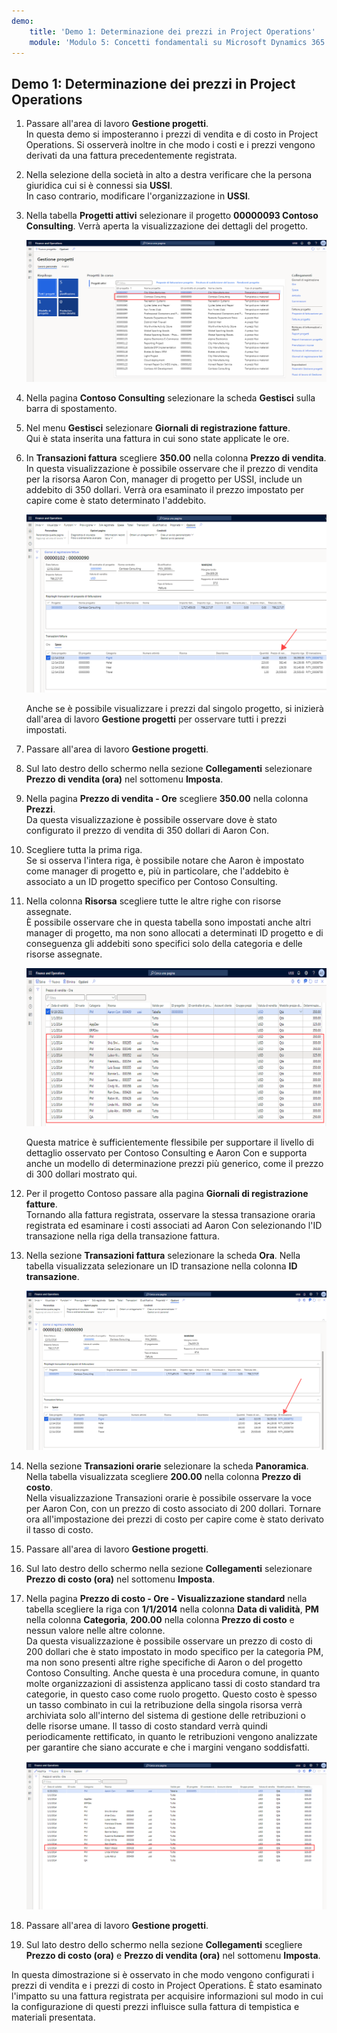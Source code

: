 ```yaml
---
demo:
    title: 'Demo 1: Determinazione dei prezzi in Project Operations'
    module: 'Modulo 5: Concetti fondamentali su Microsoft Dynamics 365 Project Operations'
---
```


## Demo 1: Determinazione dei prezzi in Project Operations

1. Passare all'area di lavoro **Gestione progetti**.  
    In questa demo si imposteranno i prezzi di vendita e di costo in Project Operations. Si osserverà inoltre in che modo i costi e i prezzi vengono derivati da una fattura precedentemente registrata.

1. Nella selezione della società in alto a destra verificare che la persona giuridica cui si è connessi sia **USSI**.  
    In caso contrario, modificare l'organizzazione in **USSI**.

1. Nella tabella **Progetti attivi** selezionare il progetto **00000093 Contoso Consulting**. Verrà aperta la visualizzazione dei dettagli del progetto.

    ![Screenshot dell'area di lavoro Gestione progetti con Contoso Consulting evidenziato nella tabella Progetti attivi.](./media/projops_prices_1_selecting_contoso_consulting.png)

1. Nella pagina **Contoso Consulting** selezionare la scheda **Gestisci** sulla barra di spostamento.

1. Nel menu **Gestisci** selezionare **Giornali di registrazione fatture**.  
    Qui è stata inserita una fattura in cui sono state applicate le ore.

1. In **Transazioni fattura** scegliere **350.00** nella colonna **Prezzo di vendita**.  
    In questa visualizzazione è possibile osservare che il prezzo di vendita per la risorsa Aaron Con, manager di progetto per USSI, include un addebito di 350 dollari. Verrà ora esaminato il prezzo impostato per capire come è stato determinato l'addebito.

    ![Screenshot di un giornale di registrazione fatture con il valore 350 evidenziato nella colonna Prezzo di vendita.](./media/projops_prices_2_point_to_350.png)  

    Anche se è possibile visualizzare i prezzi dal singolo progetto, si inizierà dall'area di lavoro **Gestione progetti** per osservare tutti i prezzi impostati.

1. Passare all'area di lavoro **Gestione progetti**.

1. Sul lato destro dello schermo nella sezione **Collegamenti** selezionare **Prezzo di vendita (ora)** nel sottomenu **Imposta**.

1. Nella pagina **Prezzo di vendita - Ore** scegliere **350.00** nella colonna **Prezzi**.  
Da questa visualizzazione è possibile osservare dove è stato configurato il prezzo di vendita di 350 dollari di Aaron Con.

1. Scegliere tutta la prima riga.  
    Se si osserva l'intera riga, è possibile notare che Aaron è impostato come manager di progetto e, più in particolare, che l'addebito è associato a un ID progetto specifico per Contoso Consulting.

1. Nella colonna **Risorsa** scegliere tutte le altre righe con risorse assegnate.  
    È possibile osservare che in questa tabella sono impostati anche altri manager di progetto, ma non sono allocati a determinati ID progetto e di conseguenza gli addebiti sono specifici solo della categoria e delle risorse assegnate.

    ![Screenshot della pagina Prezzo di vendita - Ore con tutte le righe con risorse assegnate evidenziate nella tabella.](./media/projops_prices_3_resources_table.png)  

    Questa matrice è sufficientemente flessibile per supportare il livello di dettaglio osservato per Contoso Consulting e Aaron Con e supporta anche un modello di determinazione prezzi più generico, come il prezzo di 300 dollari mostrato qui.

1. Per il progetto Contoso passare alla pagina **Giornali di registrazione fatture**.  
    Tornando alla fattura registrata, osservare la stessa transazione oraria registrata ed esaminare i costi associati ad Aaron Con selezionando l'ID transazione nella riga della transazione fattura.

1. Nella sezione **Transazioni fattura** selezionare la scheda **Ora**. Nella tabella visualizzata selezionare un ID transazione nella colonna **ID transazione**.

    ![Screenshot della pagina Giornali di registrazione fatture con la colonna ID transazione evidenziata.](./media/projops_prices_4_select_a_transaction_id.png)

1. Nella sezione **Transazioni orarie** selezionare la scheda **Panoramica**. Nella tabella visualizzata scegliere **200.00** nella colonna **Prezzo di costo**.  
    Nella visualizzazione Transazioni orarie è possibile osservare la voce per Aaron Con, con un prezzo di costo associato di 200 dollari. Tornare ora all'impostazione dei prezzi di costo per capire come è stato derivato il tasso di costo.

1. Passare all'area di lavoro **Gestione progetti**.

1. Sul lato destro dello schermo nella sezione **Collegamenti** selezionare **Prezzo di costo (ora)** nel sottomenu **Imposta**.

1. Nella pagina **Prezzo di costo - Ore - Visualizzazione standard** nella tabella scegliere la riga con **1/1/2014** nella colonna **Data di validità**, **PM** nella colonna **Categoria**, **200.00** nella colonna **Prezzo di costo** e nessun valore nelle altre colonne.  
    Da questa visualizzazione è possibile osservare un prezzo di costo di 200 dollari che è stato impostato in modo specifico per la categoria PM, ma non sono presenti altre righe specifiche di Aaron o del progetto Contoso Consulting. Anche questa è una procedura comune, in quanto molte organizzazioni di assistenza applicano tassi di costo standard tra categorie, in questo caso come ruolo progetto. Questo costo è spesso un tasso combinato in cui la retribuzione della singola risorsa verrà archiviata solo all'interno del sistema di gestione delle retribuzioni o delle risorse umane. Il tasso di costo standard verrà quindi periodicamente rettificato, in quanto le retribuzioni vengono analizzate per garantire che siano accurate e che i margini vengano soddisfatti.

    ![Screenshot della tabella Prezzo di costo - Ore con la riga per la determinazione prezzi PM evidenziata.](./media/projops_prices_5_cost_price_hour_table.png)

1. Passare all'area di lavoro **Gestione progetti**.

1. Sul lato destro dello schermo nella sezione **Collegamenti** scegliere **Prezzo di costo (ora)** e **Prezzo di vendita (ora)** nel sottomenu **Imposta**.  

In questa dimostrazione si è osservato in che modo vengono configurati i prezzi di vendita e i prezzi di costo in Project Operations. È stato esaminato l'impatto su una fattura registrata per acquisire informazioni sul modo in cui la configurazione di questi prezzi influisce sulla fattura di tempistica e materiali presentata.
